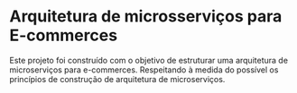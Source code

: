 # Arquitetura de microsserviços para E-commerces
 
Este projeto foi construído com o objetivo de estruturar uma arquitetura de microserviços para e-commerces. Respeitando à medida do possível os princípios de construção de arquitetura de microserviços.

